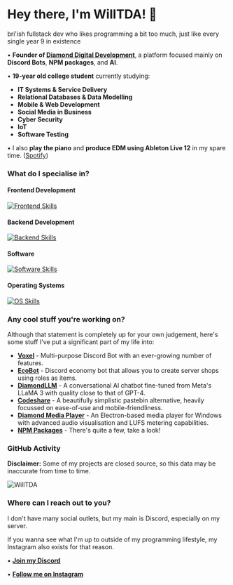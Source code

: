 # Hey there, I'm WillTDA! 👋
bri'ish fullstack dev who likes programming a bit too much, just like every single year 9 in existence

• **Founder of [Diamond Digital Development](https://diamonddigital.dev/)**, a platform focused mainly on **Discord Bots**, **NPM packages**, and **AI**.

• **19-year old college student** currently studying:
  - **IT Systems & Service Delivery**
  - **Relational Databases & Data Modelling**
  - **Mobile & Web Development**
  - **Social Media in Business**
  - **Cyber Security**
  - **IoT**
  - **Software Testing**

• I also **play the piano** and **produce EDM using Ableton Live 12** in my spare time. ([Spotify](https://open.spotify.com/playlist/7Amsod9O69ZLCNzVnHprad))

### What do I specialise in?
#### Frontend Development
[![Frontend Skills](https://skillicons.dev/icons?i=js,html,css,bootstrap,electron)](https://skillicons.dev)

#### Backend Development
[![Backend Skills](https://skillicons.dev/icons?i=nodejs,express,mongodb,tensorflow,cloudflare,discordjs)](https://skillicons.dev)

#### Software
[![Software Skills](https://skillicons.dev/icons?i=vscode,github,npm,ps,ai,blender,ableton)](https://skillicons.dev)

#### Operating Systems
[![OS Skills](https://skillicons.dev/icons?i=windows,ubuntu,apple)](https://skillicons.dev)

### Any cool stuff you're working on?

Although that statement is completely up for your own judgement, here's some stuff I've put a significant part of my life into:

- **[Voxel](https://diamonddigital.dev/voxel-beta)** - Multi-purpose Discord Bot with an ever-growing number of features.
- **[EcoBot](https://dsc.gg/discord-ecobot)** - Discord economy bot that allows you to create server shops using roles as items.
- **[DiamondLLM](https://chat.diamonddigital.dev/)** - A conversational AI chatbot fine-tuned from Meta's LLaMA 3 with quality close to that of GPT-4.
- **[Codeshare](https://codeshare.diamonddigital.dev/)** - A beautifully simplistic pastebin alternative, heavily focussed on ease-of-use and mobile-friendliness.
- **[Diamond Media Player](https://github.com/WillTDA/Diamond-Media-Player)** - An Electron-based media player for Windows with advanced audio visualisation and LUFS metering capabilities.
- **[NPM Packages](https://www.npmjs.com/~willtda)** - There's quite a few, take a look!

### GitHub Activity

**Disclaimer:** Some of my projects are closed source, so this data may be inaccurate from time to time.

![WillTDA](https://github-readme-stats.vercel.app/api?username=WillTDA&show_icons=true&locale=en&theme=dark&hide_border=true&cache_seconds=1800&icon_color=00ffff&text_color=61dafb&title_color=00ffff")

### Where can I reach out to you?

I don't have many social outlets, but my main is Discord, especially on my server.

If you wanna see what I'm up to outside of my programming lifestyle, my Instagram also exists for that reason.

• **[Join my Discord](https://diamonddigital.dev/discord)**

• **[Follow me on Instagram](https://instagram.com/willtdaofficial)**
